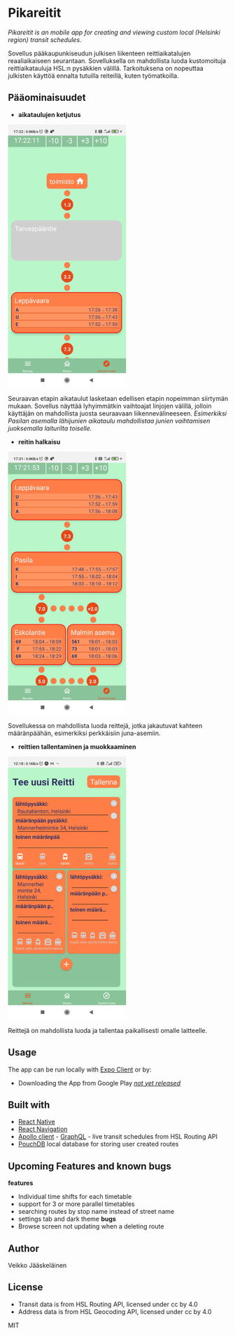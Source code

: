 # Pikareitit

*Pikareitit is an mobile app for creating and viewing custom local (Helsinki region) transit schedules.*

Sovellus pääkaupunkiseudun julkisen liikenteen reittiaikatalujen reaaliaikaiseen seurantaan. Sovelluksella on mahdollista luoda kustomoituja reittiaikatauluja HSL:n pysäkkien välillä. Tarkoituksena on nopeuttaa julkisten käyttöä ennalta tutuilla reiteillä, kuten työmatkoilla.



## Pääominaisuudet

* **aikataulujen ketjutus**
<img src="https://github.com/VeikkoAJ/pikareitit/blob/master/examplePics/realtimeRouting.jpg" height="600">

Seuraavan etapin aikataulut lasketaan edellisen etapin nopeimman siirtymän mukaan. Sovellus näyttää lyhyimmätkin vaihtoajat linjojen välillä, jolloin käyttäjän on mahdollista juosta seuraavaan liikennevälineeseen. *Esimerkiksi Pasilan asemalla lähijunien aikataulu mahdollistaa junien vaihtamisen juoksemalla laiturilta toiselle.*


* **reitin halkaisu**

<img src="https://github.com/VeikkoAJ/pikareitit/blob/master/examplePics/parallel%20routes.jpg" height="600">

Sovellukessa on mahdollista luoda reittejä, jotka jakautuvat kahteen määränpäähän, esimerkiksi perkkäisiin juna-asemiin.


* **reittien tallentaminen ja muokkaaminen**

<img src="https://github.com/VeikkoAJ/pikareitit/blob/master/examplePics/route%20creation.jpg" height="600"> 
                                                                                                       
Reittejä on mahdollista luoda ja tallentaa paikallisesti omalle laitteelle. 



## Usage

The app can be run locally with [Expo Client](https://docs.expo.io/) or by:

* Downloading the App from Google Play [*not yet released*]()



## Built with

* [React Native](https://reactnative.dev/)
* [React Navigation](https://reactnavigation.org/)
* [Apollo client](https://www.apollographql.com/docs/react/) - [GraphQL](https://graphql.org/) - live transit schedules from HSL Routing API
* [PouchDB](https://pouchdb.com/) local database for storing user created routes




## Upcoming Features and known bugs

**features**
 * Individual time shifts for each timetable
 * support for 3 or more parallel timetables
 * searching routes by stop name instead of street name
 * settings tab and dark theme
 **bugs**
 * Browse screen not updating when a deleting route



## Author

Veikko Jääskeläinen




## License


- Transit data is from HSL Routing API, licensed under cc by 4.0
- Address data is from HSL Geocoding API, licensed under cc by 4.0

MIT
